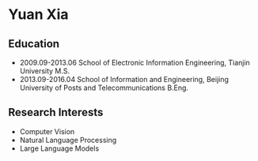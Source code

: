 # Yuan Xia


## Education

- 2009.09-2013.06 School of Electronic Information Engineering, Tianjin University M.S.
- 2013.09-2016.04 School of Information and Engineering, Beijing University of Posts and Telecommunications B.Eng.

## Research Interests

- Computer Vision
- Natural Language Processing
- Large Language Models
